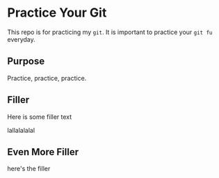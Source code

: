 # Practice Your Git

This repo is for practicing my `git`. It is important to practice your `git fu`
everyday.

## Purpose

Practice, practice, practice.

## Filler

Here is some filler text

lallalalalal

## Even More Filler

here's the filler
